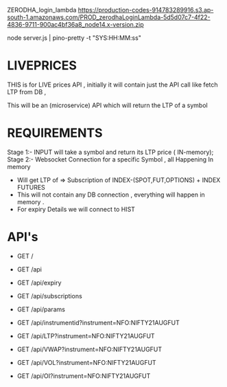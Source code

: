
ZERODHA_login_lambda
https://production-codes-914783289916.s3.ap-south-1.amazonaws.com/PROD_zerodhaLoginLambda-5d5d07c7-4f22-4836-9711-900ac4bf36a8_node14.x-version.zip

node server.js | pino-pretty -t "SYS:HH:MM:ss"

# LIVEPRICES
THIS is for LIVE prices API , initially it will contain just the API call like fetch LTP from DB , 

This will be an (microservice) API which will return the LTP of a symbol 

# REQUIREMENTS
Stage 1:- INPUT will take a symbol and return its LTP price ( IN-memory);
Stage 2:- Websocket Connection for a specific Symbol , all Happening In memory 

* Will get LTP of => Subscription of INDEX-(SPOT,FUT,OPTIONS) + INDEX FUTURES 
* This will not contain any DB connection , everything will happen in memory .
* For expiry Details we will connect to HIST 



# API's

- GET  /
- GET  /api
- GET  /api/expiry
- GET  /api/subscriptions
- GET /api/params    

- GET  /api/instrumentid?instrument=NFO:NIFTY21AUGFUT
- GET  /api/LTP?instrument=NFO:NIFTY21AUGFUT
- GET  /api/VWAP?instrument=NFO:NIFTY21AUGFUT
- GET  /api/VOL?instrument=NFO:NIFTY21AUGFUT
- GET  /api/OI?instrument=NFO:NIFTY21AUGFUT
